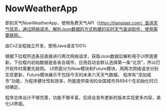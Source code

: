 # NowWeatherApp
即刻天气NowWeatherApp，使用免费天气API（https://tianqiapi.com）查询天气信息，通过网络请求、解析Json数据的方式构建的实时天气查询软件，使用需要联网。

由CvZ全程独立开发，使用Java语言100%

根据下拉框所选条目直接进行两次网络请求，获取Json数据后解析用于UI界面更新。下拉框内初始数据是各省会城市，应用启动会默认选择第一条“北京”，所以打开软件时需要先联网。
UI界面分为Now模块和Future模块，用两次网络请求分别实现更新，Future模块展示不包括今天的未来六天天气数据。
程序有“添加城市”功能，为程序健壮性和效率，所能提供查询的全国城市共694个在初始化时已经确定。

程序总体设计不够完善，功能不够丰富，后续会发布更新的版本实现更多内容，美化UI界面。
